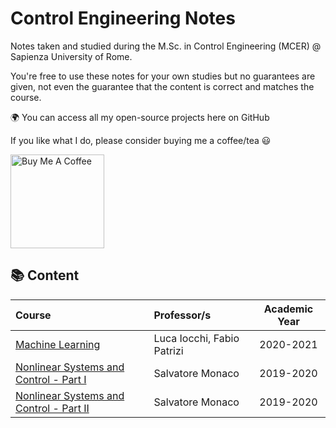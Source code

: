 # Control Engineering Notes
Notes taken and studied during the M.Sc. in Control Engineering (MCER) @ Sapienza University of Rome.

You're free to use these notes for your own studies but no guarantees are given, not even the guarantee that the content is correct and matches the course.


:earth_africa: You can access all my open-source projects here on GitHub
  
  If you like what I do, please consider buying me a coffee/tea :smiley:

<a href="https://paypal.me/faccimatteo?country.x=IT&locale.x=it_IT" target="_blank"><img src="https://cdn.buymeacoffee.com/buttons/v2/default-red.png" alt="Buy Me A Coffee" width="150" ></a>


<!--- 

## 📚 **Content**
| Course | Professor/s | Academic Year |
|:-------|:------------|:-------------:|
|[Algorithms and Parallel Computing](https://github.com/PaulinoMoskwa/Univeristy-Notes/tree/master/Courses/Algorithms%20and%20Parallel%20Computing)| Danilo Ardagna |2020-2021|
|[Applied Statistics](https://github.com/PaulinoMoskwa/Univeristy-Notes/tree/master/Courses/Applied%20Statistics)| Piercesare Secchi |2019-2020|
|[Artificial Neural Networks and Deep Learning](https://github.com/PaulinoMoskwa/Univeristy-Notes/tree/master/Courses/Artificial%20Neural%20Networks%20and%20Deep%20Learning)| Matteo Matteucci |2020-2021|
|[Bayesian Statistics](https://github.com/PaulinoMoskwa/Univeristy-Notes/tree/master/Courses/Bayesian%20Statistics)| Alessandra Guglielmi |2020-2021|
|[Computational Statistics](https://github.com/PaulinoMoskwa/Univeristy-Notes/tree/master/Courses/Computational%20Statistics)| Andrea Manzoni |2021-2022| 
|[Data Mining and Text Mining](https://github.com/PaulinoMoskwa/Univeristy-Notes/tree/master/Courses/Data%20Mining%20and%20Text%20Mining)| Pierluca Lanzi |2020-2021| 
|[Machine Learning](https://github.com/PaulinoMoskwa/Univeristy-Notes/tree/master/Courses/Machine%20Learning)| Daniele Loiacono |2020-2021|
|[Model Identification and Data Analysis](https://github.com/PaulinoMoskwa/Univeristy-Notes/tree/master/Courses/Model%20Identification%20and%20Data%20Analysis)| Sergio Bittanti, Sergio Savaresi |2019-2020| 
|[Nonparametric Statistics](https://github.com/PaulinoMoskwa/Univeristy-Notes/tree/master/Courses/Nonparametric%20Statistics)| Francesca Ieva, Simone Vantini |2020-2021|
|[Optimization](https://github.com/PaulinoMoskwa/Univeristy-Notes/tree/master/Courses/Optimization)| Edoardo Amaldi |2019-2020| 
|[Real and Functional Analysis](https://github.com/PaulinoMoskwa/Univeristy-Notes/tree/master/Courses/Real%20and%20Functional%20Analysis)| Fabio Punzo |2021-2022|
|[Reliability Engineering and Quantitative Risk Analysis](https://github.com/PaulinoMoskwa/Univeristy-Notes/tree/master/Courses/Reliability%20Engineering%20and%20Quantitative%20Risk%20Analysis)| Enrico Zio |2020-2021|
|[Stochastic Dynamical Models](https://github.com/PaulinoMoskwa/Univeristy-Notes/tree/master/Courses/Stochastic%20Dynamical%20Models)| Franco Fagnola |2019-2020|

--->

## 📚 **Content**
| Course | Professor/s | Academic Year |
|:-------|:------------|:-------------:|
|[Machine Learning](machine-learning/README.md)| Luca Iocchi, Fabio Patrizi |2020-2021|
|[Nonlinear Systems and Control - Part I](nonlinear-systems-control-1/README.md)| Salvatore Monaco |2019-2020|
|[Nonlinear Systems and Control - Part II](nonlinear-systems-control-2/README.md)| Salvatore Monaco |2019-2020|
